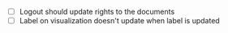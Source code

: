 - [ ] Logout should update rights to the documents
- [ ] Label on visualization doesn't update when label is updated

